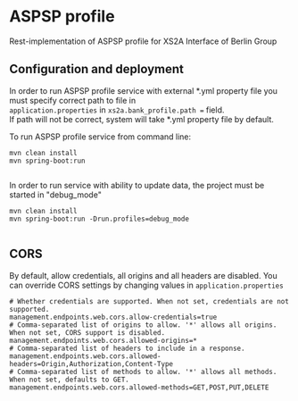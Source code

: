 # ASPSP profile

Rest-implementation of ASPSP profile for XS2A Interface of Berlin Group

## Configuration and deployment

In order to run ASPSP profile service with external *.yml property file you must specify correct path to file in  
`application.properties` in `xs2a.bank_profile.path =` field.  
If path will not be correct, system will take *.yml property file by default.

To run ASPSP profile service from command line:

```
mvn clean install 
mvn spring-boot:run
 
```
In order to run service with ability to update data, the project must be started in "debug_mode"

```
mvn clean install 
mvn spring-boot:run -Drun.profiles=debug_mode
 
```
## CORS
By default, allow credentials, all origins and all headers are disabled.
You can override CORS settings by changing values in `application.properties`
```
# Whether credentials are supported. When not set, credentials are not supported.
management.endpoints.web.cors.allow-credentials=true
# Comma-separated list of origins to allow. '*' allows all origins. When not set, CORS support is disabled.
management.endpoints.web.cors.allowed-origins=*
# Comma-separated list of headers to include in a response.
management.endpoints.web.cors.allowed-headers=Origin,Authorization,Content-Type
# Comma-separated list of methods to allow. '*' allows all methods. When not set, defaults to GET.
management.endpoints.web.cors.allowed-methods=GET,POST,PUT,DELETE
```


